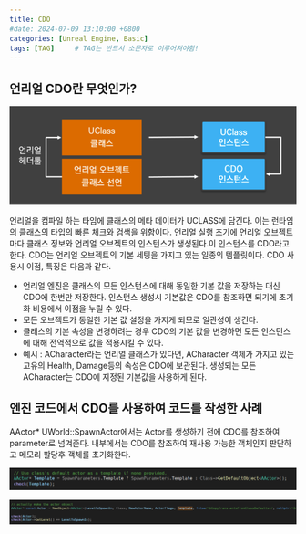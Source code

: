 ```yaml
---
title: CDO
#date: 2024-07-09 13:10:00 +0800
categories: [Unreal Engine, Basic]
tags: [TAG]		# TAG는 반드시 소문자로 이루어져야함!
---
```


## **언리얼 CDO란 무엇인가?**

![CDO_Image](/assets/img/cdo.png)

언리얼을 컴파일 하는 타임에 클래스의 메타 데이터가 UCLASS에 담긴다. 이는 런타임의 클래스의 타입의 빠른 체크와 검색을 위함이다.
언리얼 실행 초기에 언리얼 오브젝트마다 클래스 정보와 언리얼 오브젝트의 인스턴스가 생성된다.이 인스턴스를 CDO라고 한다. CDO는 언리얼 오브젝트의 기본 세팅을 가지고 있는 일종의 템플릿이다.
CDO 사용시 이점, 특징은 다음과 같다.

* 언리얼 엔진은 클래스의 모든 인스턴스에 대해 동일한 기본 값을 저장하는 대신 CDO에 한번만 저장한다. 인스턴스 생성시 기본값은 CDO를 참조하면 되기에 초기화 비용에서 이점을 누릴 수 있다.
* 모든 오브젝트가 동일한 기본 값 설정을 가지게 되므로 일관성이 생긴다.
* 클래스의 기본 속성을 변경하려는 경우 CDO의 기본 값을 변경하면 모든 인스턴스에 대해 전역적으로 값을 적용시킬 수 있다.
* 예시 : ACharacter라는 언리얼 클래스가 있다면, ACharacter 객체가 가지고 있는 고유의 Health, Damage등의 속성은 CDO에 보관된다. 생성되는 모든 ACharacter는 CDO에 지정된 기본값을 사용하게 된다.


## **엔진 코드에서 CDO를 사용하여 코드를 작성한 사례**

AActor* UWorld::SpawnActor에서는 Actor를 생성하기 전에 CDO를 참조하여 parameter로 넘겨준다.
내부에서는 CDO를 참조하여 재사용 가능한 객체인지 판단하고 메모리 할당후 객체를 초기화한다.

![CDO_CodeExample](/assets/img/cdo_code1.png)

![CDO_CodeExample](/assets/img/cdo_code2.png)



